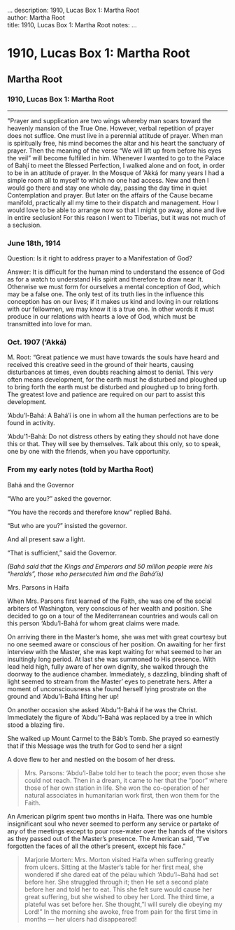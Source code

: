 ...
description: 1910, Lucas Box 1: Martha Root  
author: Martha Root  
title: 1910, Lucas Box 1: Martha Root 
notes:
...


# 1910, Lucas Box 1: Martha Root  
## Martha Root  
### 1910, Lucas Box 1: Martha Root  

------


"Prayer and supplication are two wings whereby man soars toward the heavenly mansion of the True One. However, verbal repetition of prayer does not suffice. One must live in a perennial attitude of prayer. When man is spiritually free, his mind becomes the altar and his heart the sanctuary of prayer. Then the meaning of the verse “We will lift up from before his eyes the veil” will become fulfilled in him. Whenever I wanted to go to the Palace of Bahjí to meet the Blessed Perfection, I walked alone and on foot, in order to be in an attitude of prayer. In the Mosque of ‘Akká for many years I had a simple room all to myself to which no one had access. New and then I would go there and stay one whole day, passing the day time in quiet Contemplation and prayer. But later on the affairs of the Cause became manifold, practically all my time to their dispatch and management. How I would love to be able to arrange now so that I might go away, alone and live in entire seclusion! For this reason I went to Tiberias, but it was not much of a seclusion.  

### June 18th, 1914

Question: Is it right to address prayer to a Manifestation of God?  

Answer: It is difficult for the human mind to understand the essence of God as for a watch to understand His spirit and therefore to draw near It. Otherwise we must form for ourselves a mental conception of God, which may be a false one. The only test of its truth lies in the influence this conception has on our lives; if it makes us kind and loving in our relations with our fellowmen, we may know it is a true one. In other words it must produce in our relations with hearts a love of God, which must be transmitted into love for man.  

### Oct. 1907 (‘Akká)

M. Root: “Great patience we must have towards the souls have heard and received this creative seed in the ground of their hearts, causing disturbances at times, even doubts reaching almost to denial. This very often means development, for the earth must he disturbed and ploughed up to bring forth the earth must be disturbed and ploughed up to bring forth. The greatest love and patience are required on our part to assist this development.  

‘Abdu’l-Bahá: A Bahá’í is one in whom all the human perfections are to be found in activity.  

‘Abdu’1-Bahá: Do not distress others by eating they should not have done this or that. They will see by themselves. Talk about this only, so to speak, one by one with the friends, when you have opportunity.  

### From my early notes (told by Martha Root)

Bahá and the Governor  

“Who are you?” asked the governor.   

“You have the records and therefore know” replied Bahá.  

“But who are you?” insisted the governor.  

And all present saw a light.  

“That is sufficient,” said the Governor.  

*(Bahá said that the Kings and Emperors and 50 million people were his “heralds”, those who persecuted him and the Bahá’ís)*  

Mrs. Parsons in Haifa  

When Mrs. Parsons first learned of the Faith, she was one of the social arbiters of Washington, very conscious of her wealth and position. She decided to go on a tour of the Mediterranean countries and wouls call on this person ‘Abdu’l-Bahá for whom great claims were made.  

On arriving there in the Master’s home, she was met with great courtesy but no one seemed aware or conscious of her position. On awaiting for her first interview with the Master, she was kept waiting for what seemed to her an insultingly long period. At last she was summoned to His presence. With lead held high, fully aware of her own dignity, she walked through the doorway to the audience chamber. Immediately, s dazzling, blinding shaft of light seemed to stream from the Master’ eyes to penetrate hers. After a moment of unconsciousness she found herself lying prostrate on the ground and ‘Abdu’l-Bahá lifting her up!  

On another occasion she asked ‘Abdu’1-Bahá if he was the Christ. Immediately the figure of ‘Abdu’1-Bahá was replaced by a tree in which stood a blazing fire.  

She walked up Mount Carmel to the Báb’s Tomb. She prayed so earnestly that if this Message was the truth for God to send her a sign!  

A dove flew to her and nestled on the bosom of her dress.   

> Mrs. Parsons:
‘Abdu’l-Babe told her to teach the poor; even those she could not reach. Then in a dream, it came to her that the “poor” where those of her own station in life. She won the co-operation of her natural associates in humanitarian work first, then won them for the Faith.

An American pilgrim spent two months in Haifa. There was one humble insignificant soul who never seemed to perform any service or partake of any of the meetings except to pour rose-water over the hands of the visitors as they passed out of the Master’s presence. The American said, “I’ve forgotten the faces of all the other’s present, except his face.”  

> Marjorie Morten:
Mrs. Morton visited Haifa when suffering greatly from ulcers. Sitting at the Master’s table for her first meal, she wondered if she dared eat of the pélau which ‘Abdu’l~Bahá had set before her. She struggled through it; then He set a second plate before her and told her to eat. This she felt sure would cause her great suffering, but she wished to obey her Lord. The third time, a plateful was set before her. She thought,”I will surely die obeying my Lord!” In the morning she awoke, free from pain for the first time in months — her ulcers had disappeared!